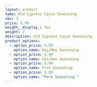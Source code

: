 ```yaml
---
layout: product
name: Old Cypress Cajun Seasoning
sku: 2
price: 5.99
weight__display_: 7oz
weight: 7
description: O﻿ld Cypress Cajun Seasoning
product_options:
  - option_price: 5.99
    option_name: Kaj/Mex Seasoning
  - option_price: 5.99
    option_name: Chicken Seasoning
  - option_price: 5.99
    option_name: Fish Seasoning
  - option_price: 5.99
    option_name: "Pork Seasoning "
---
```

